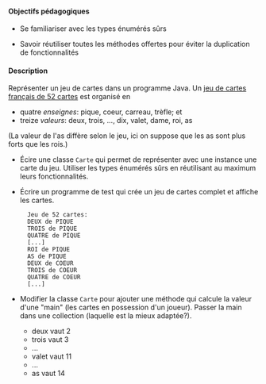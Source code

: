 #### Objectifs pédagogiques

* Se familiariser avec les types énumérés sûrs

* Savoir réutiliser toutes les méthodes offertes pour éviter la duplication de fonctionnalités

#### Description

Représenter un jeu de cartes dans un programme Java. Un [jeu de cartes français de 52 cartes](https://fr.wikipedia.org/wiki/Jeu_de_cartes_français)
est organisé en

* quatre _enseignes_: pique, coeur, carreau, trèfle; et 
* treize _valeurs_: deux, trois, ..., dix, valet, dame, roi, as

(La valeur de l'as diffère selon le jeu, ici on suppose que les as
sont plus forts que les rois.)

* Écire une classe `Carte` qui permet de représenter avec une instance
  une carte du jeu. Utiliser les types énumérés sûrs en réutilisant au
  maximum leurs fonctionnalités.

* Écrire un programme de test qui crée un jeu de cartes complet et
  affiche les cartes. 

        Jeu de 52 cartes:
        DEUX de PIQUE
        TROIS de PIQUE
        QUATRE de PIQUE
        [...]
        ROI de PIQUE
        AS de PIQUE
        DEUX de COEUR
        TROIS de COEUR
        QUATRE de COEUR
        [...]

* Modifier la classe `Carte` pour ajouter une méthode qui calcule la
  valeur d'une "main" (les cartes en possession d'un joueur). Passer
  la main dans une collection (laquelle est la mieux adaptée?).

    * deux vaut 2
    * trois vaut 3
    * ...
    * valet vaut 11
    * ...
    * as vaut 14
